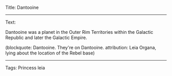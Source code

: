 Title: Dantooine

----

Text: 

Dantooine was a planet in the Outer Rim Territories within the Galactic Republic and later the Galactic Empire.

(blockquote: Dantooine. They're on Dantooine. attribution:
Leia Organa, lying about the location of the Rebel base)

----

Tags: Princess leia